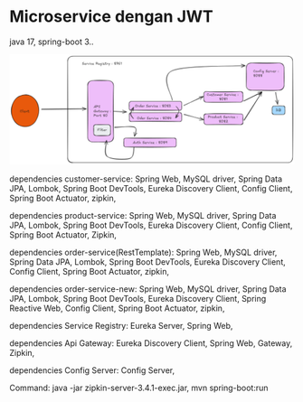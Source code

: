 # Microservice dengan JWT
java 17, spring-boot 3..

![Logo](images/flow-order-app.png)

dependencies customer-service:
Spring Web,
MySQL driver,
Spring Data JPA,
Lombok,
Spring Boot DevTools,
Eureka Discovery Client,
Config Client,
Spring Boot Actuator,
zipkin,

dependencies product-service:
Spring Web,
MySQL driver,
Spring Data JPA,
Lombok,
Spring Boot DevTools,
Eureka Discovery Client,
Config Client,
Spring Boot Actuator,
Zipkin,

dependencies order-service(RestTemplate):
Spring Web,
MySQL driver,
Spring Data JPA,
Lombok,
Spring Boot DevTools,
Eureka Discovery Client,
Config Client,
Spring Boot Actuator,
zipkin,

dependencies order-service-new:
Spring Web,
MySQL driver,
Spring Data JPA,
Lombok,
Spring Boot DevTools,
Eureka Discovery Client,
Spring Reactive Web,
Config Client,
Spring Boot Actuator,
zipkin,

dependencies Service Registry:
Eureka Server,
Spring Web,

dependencies Api Gateway:
Eureka Discovery Client,
Spring Web,
Gateway,
Zipkin,

dependencies Config Server:
Config Server,

Command:
java -jar zipkin-server-3.4.1-exec.jar,
mvn spring-boot:run